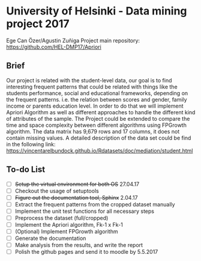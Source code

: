 # University of Helsinki - Data mining project 2017
Ege Can Özer/Agustin Zuñiga
Project main repository: https://github.com/HEL-DMP17/Apriori

## Brief
Our project is related with the student-level data, our goal is to find interesting frequent patterns that could be related with things like the students performance, social and educational frameworks, depending on the frequent patterns. i.e. the relation between scores and gender, family income or parents education level. In order to do that we will implement Apriori Algorithm as well as different approaches to handle the different kind of attributes of the sample. The Project could be extended to compare the time and space complexity between different algorithms using FPGrowth algorithm.
The data matrix has 9,679 rows and 17 columns, it does not contain missing values. A detailed description of the data set could be find in the following link: https://vincentarelbundock.github.io/Rdatasets/doc/mediation/student.html

## To-do List
- [ ] ~~Setup the virtual environment for both OS~~ 27.04.17
- [ ] Checkout the usage of setuptools
- [ ] ~~Figure out the documentation tool, Sphinx~~ 2.04.17
- [ ] Extract the frequent patterns from the cropped dataset manually
- [ ] Implement the unit test functions for all necessary steps
- [ ] Preprocess the dataset (full/cropped)
- [ ] Implement the Apriori algorithm, Fk-1 x Fk-1 
- [ ] (Optional) Implement FPGrowth algorithm
- [ ] Generate the documentation
- [ ] Make analysis from the results, and write the report
- [ ] Polish the github pages and send it to moodle by 5.5.2017
